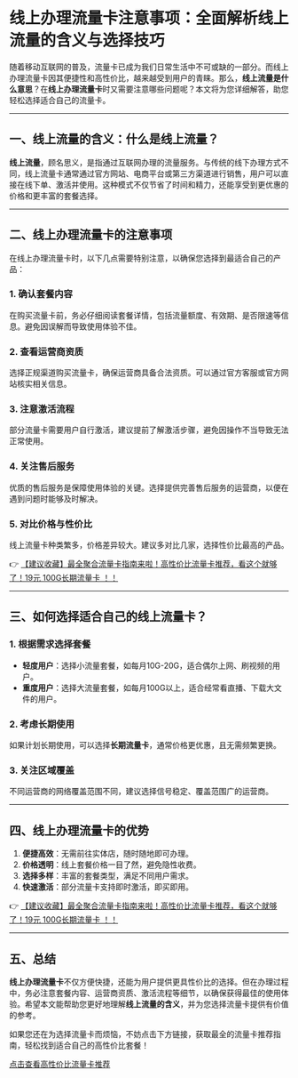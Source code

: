# 线上办理流量卡注意事项：全面解析线上流量的含义与选择技巧

随着移动互联网的普及，流量卡已成为我们日常生活中不可或缺的一部分。而线上办理流量卡因其便捷性和高性价比，越来越受到用户的青睐。那么，**线上流量是什么意思**？在**线上办理流量卡**时又需要注意哪些问题呢？本文将为您详细解答，助您轻松选择适合自己的流量卡。

---

## 一、线上流量的含义：什么是线上流量？

**线上流量**，顾名思义，是指通过互联网办理的流量服务。与传统的线下办理方式不同，线上流量卡通常通过官方网站、电商平台或第三方渠道进行销售，用户可以直接在线下单、激活并使用。这种模式不仅节省了时间和精力，还能享受到更优惠的价格和更丰富的套餐选择。

---

## 二、线上办理流量卡的注意事项

在线上办理流量卡时，以下几点需要特别注意，以确保您选择到最适合自己的产品：

### 1. 确认套餐内容
在购买流量卡前，务必仔细阅读套餐详情，包括流量额度、有效期、是否限速等信息。避免因误解而导致使用体验不佳。

### 2. 查看运营商资质
选择正规渠道购买流量卡，确保运营商具备合法资质。可以通过官方客服或官方网站核实相关信息。

### 3. 注意激活流程
部分流量卡需要用户自行激活，建议提前了解激活步骤，避免因操作不当导致无法正常使用。

### 4. 关注售后服务
优质的售后服务是保障使用体验的关键。选择提供完善售后服务的运营商，以便在遇到问题时能够及时解决。

### 5. 对比价格与性价比
线上流量卡种类繁多，价格差异较大。建议多对比几家，选择性价比最高的产品。

👉 [【建议收藏】最全聚合流量卡指南来啦！高性价比流量卡推荐，看这个就够了！19元 100G长期流量卡 ！！](https://bit.ly/Liuliangka)

---

## 三、如何选择适合自己的线上流量卡？

### 1. 根据需求选择套餐
- **轻度用户**：选择小流量套餐，如每月10G-20G，适合偶尔上网、刷视频的用户。
- **重度用户**：选择大流量套餐，如每月100G以上，适合经常看直播、下载大文件的用户。

### 2. 考虑长期使用
如果计划长期使用，可以选择**长期流量卡**，通常价格更优惠，且无需频繁更换。

### 3. 关注区域覆盖
不同运营商的网络覆盖范围不同，建议选择信号稳定、覆盖范围广的运营商。

---

## 四、线上办理流量卡的优势

1. **便捷高效**：无需前往实体店，随时随地即可办理。
2. **价格透明**：线上套餐价格一目了然，避免隐性收费。
3. **选择多样**：丰富的套餐类型，满足不同用户需求。
4. **快速激活**：部分流量卡支持即时激活，即买即用。

👉 [【建议收藏】最全聚合流量卡指南来啦！高性价比流量卡推荐，看这个就够了！19元 100G长期流量卡 ！！](https://bit.ly/Liuliangka)

---

## 五、总结

**线上办理流量卡**不仅方便快捷，还能为用户提供更具性价比的选择。但在办理过程中，务必注意套餐内容、运营商资质、激活流程等细节，以确保获得最佳的使用体验。希望本文能帮助您更好地理解**线上流量的含义**，并为您选择流量卡提供有价值的参考。

如果您还在为选择流量卡而烦恼，不妨点击下方链接，获取最全的流量卡推荐指南，轻松找到适合自己的高性价比套餐！

[点击查看高性价比流量卡推荐](https://bit.ly/Liuliangka)
